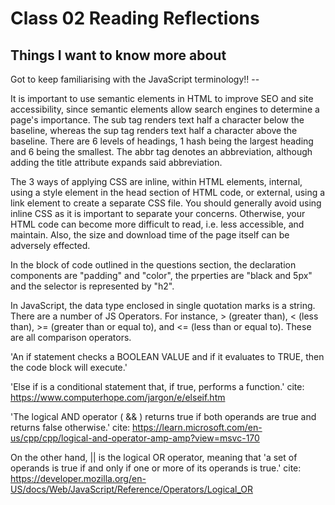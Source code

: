 # Class 02 Reading Reflections

## Things I want to know more about

Got to keep familiarising with the JavaScript terminology!! --

It is important to use semantic elements in HTML to improve SEO and site accessibility, since semantic elements allow search engines to determine a page's importance. The sub tag renders text half a character below the baseline, whereas the sup tag renders text half a character above the baseline. There are 6 levels of headings, 1 hash being the largest heading and 6 being the smallest. The abbr tag denotes an abbreviation, although adding the title attribute expands said abbreviation.

The 3 ways of applying CSS are inline, within HTML elements, internal, using a style element in the head section of HTML code, or external, using a link element to create a separate CSS file. You should generally avoid using inline CSS as it is important to separate your concerns. Otherwise, your HTML code can become more difficult to read, i.e. less accessible, and maintain. Also, the size and download time of the page itself can be adversely effected.

In the block of code outlined in the questions section, the declaration components are "padding" and "color", the prperties are "black and 5px" and the selector is represented by "h2".

In JavaScript, the data type enclosed in single quotation marks is a string. There are a number of JS Operators. For instance, > (greater than), < (less than), >= (greater than or equal to), and <= (less than or equal to). These are all comparison operators.

'An if statement checks a BOOLEAN VALUE and if it evaluates to TRUE, then the code block will execute.'

'Else if is a conditional statement that, if true, performs a function.' cite: https://www.computerhope.com/jargon/e/elseif.htm

'The logical AND operator ( && ) returns true if both operands are true and returns false otherwise.' cite: https://learn.microsoft.com/en-us/cpp/cpp/logical-and-operator-amp-amp?view=msvc-170

On the other hand, || is the logical OR operator, meaning that 'a set of operands is true if and only if one or more of its operands is true.' cite: https://developer.mozilla.org/en-US/docs/Web/JavaScript/Reference/Operators/Logical_OR
